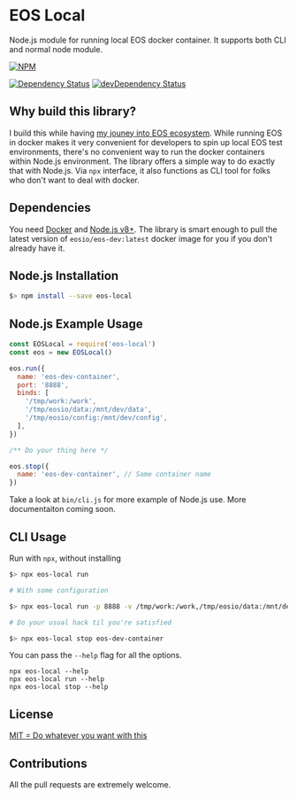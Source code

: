 # EOS Local

Node.js module for running local EOS docker container. It supports both CLI and normal node module.

[![NPM](https://nodei.co/npm/eos-local.png?downloads=true&downloadRank=true&stars=true)](https://nodei.co/npm/eos-local/)

[![Dependency Status](https://david-dm.org/smiled0g/eos-local.svg)](https://david-dm.org/smiled0g/eos-local)
[![devDependency Status](https://david-dm.org/smiled0g/eos-local/dev-status.svg)](https://david-dm.org/smiled0g/eos-local#info=devDependencies)

## Why build this library?

I build this while having [my jouney into EOS ecosystem](https://github.com/smiled0g/eos-experiments). While running EOS in docker makes it very convenient for developers to spin up local EOS test environments, there's no convenient way to run the docker containers within Node.js environment. The library offers a simple way to do exactly that with Node.js. Via `npx` interface, it also functions as CLI tool for folks who don't want to deal with docker.

## Dependencies

You need [Docker](https://www.docker.com/get-docker) and [Node.js v8+](https://nodejs.org/en/). The library is smart enough to pull the latest version of `eosio/eos-dev:latest` docker image for you if you don't already have it.

## Node.js Installation

```sh
$> npm install --save eos-local
```

## Node.js Example Usage

```js
const EOSLocal = require('eos-local')
const eos = new EOSLocal()

eos.run({
  name: 'eos-dev-container',
  port: '8888',
  binds: [
    '/tmp/work:/work',
    '/tmp/eosio/data:/mnt/dev/data',
    '/tmp/eosio/config:/mnt/dev/config',
  ],
})

/** Do your thing here */

eos.stop({
  name: 'eos-dev-container', // Same container name
})
```

Take a look at `bin/cli.js` for more example of Node.js use. More documentaiton coming soon.

## CLI Usage

Run with `npx`, without installing

```sh
$> npx eos-local run

# With some configuration

$> npx eos-local run -p 8888 -v /tmp/work:/work,/tmp/eosio/data:/mnt/dev/data eos-dev-container

# Do your usual hack til you're satisfied

$> npx eos-local stop eos-dev-container
```

You can pass the `--help` flag for all the options.

```
npx eos-local --help
npx eos-local run --help
npx eos-local stop --help
```

## License

[MIT = Do whatever you want with this](LICENSE.md)

## Contributions

All the pull requests are extremely welcome.
